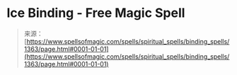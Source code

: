 <!--yml
category: 未分类
date: 2024-06-12 18:34:21
-->

# Ice Binding - Free Magic Spell

> 来源：[https://www.spellsofmagic.com/spells/spiritual_spells/binding_spells/1363/page.html#0001-01-01](https://www.spellsofmagic.com/spells/spiritual_spells/binding_spells/1363/page.html#0001-01-01)